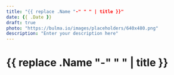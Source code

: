 ```yaml
---
title: "{{ replace .Name "-" " " | title }}"
date: {{ .Date }}
draft: true
photo: "https://bulma.io/images/placeholders/640x480.png"
description: "Enter your description here"
---
```

# {{ replace .Name "-" " " | title }}
